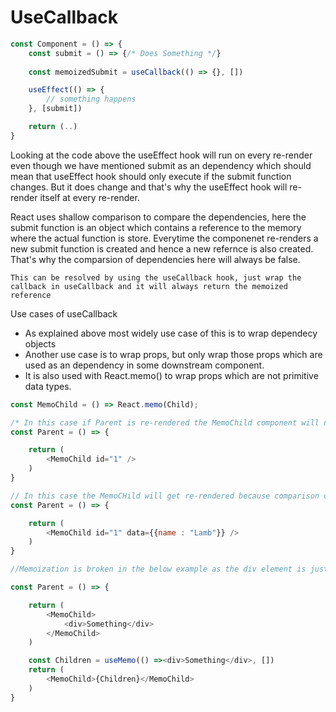 # UseCallback
```js
const Component = () => {
    const submit = () => {/* Does Something */}
    
    const memoizedSubmit = useCallback(() => {}, [])

    useEffect(() => {
        // something happens
    }, [submit])

    return (..)
}
```
Looking at the code above the useEffect hook will run on every re-render even though we have mentioned submit as an dependency which should mean that useEffect hook should only execute if the submit function changes. But it does change and that's why the useEffect hook will re-render itself at every re-render. 

React uses shallow comparison to compare the dependencies, here the submit function is an object which contains a reference to the memory where the actual function is store. Everytime the componenet re-renders a new submit function is created and hence a new refernce is also created. That's why the comparsion of dependencies here will always be false.

    This can be resolved by using the useCallback hook, just wrap the callback in useCallback and it will always return the memoized reference 

Use cases of useCallback 

+ As explained above most widely use case of this is to wrap dependecy objects 
+ Another use case is to wrap props, but only wrap those props which are used as an dependency in some downstream component. 
+ It is also used with React.memo() to wrap props which are not primitive data types.

```js
const MemoChild = () => React.memo(Child);

/* In this case if Parent is re-rendered the MemoChild component will not be re-rendered because it's props did not change */
const Parent = () => {

    return (
        <MemoChild id="1" />
    )
}

// In this case the MemoCHild will get re-rendered because comparison of props will give false ..so in this case wrap prop in useCallback() or useMemo()
const Parent = () => {

    return (
        <MemoChild id="1" data={{name : "Lamb"}} />
    )
}

//Memoization is broken in the below example as the div element is just a children prop. If we are providing childrens to a memoized component. that should also be wrapped in a useCallback or useMemo

const Parent = () => {

    return (
        <MemoChild>
            <div>Something</div>
        </MemoChild>
    )

    const Children = useMemo(() =><div>Something</div>, [])
    return (
        <MemoChild>{Children}</MemoChild>
    )
}

```
